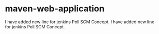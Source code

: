 # maven-web-application
I have added new line for jenkins Poll SCM Concept.
I have added new line for jenkins Poll SCM Concept.
